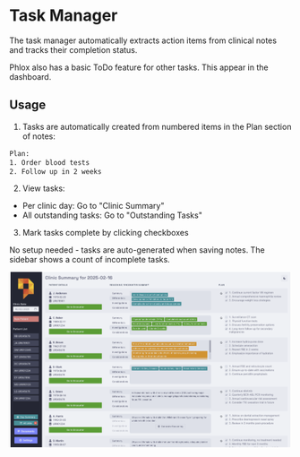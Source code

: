 # Task Manager

The task manager automatically extracts action items from clinical notes and tracks their completion status.

Phlox also has a basic ToDo feature for other tasks. This appear in the dashboard.

## Usage

1. Tasks are automatically created from numbered items in the Plan section of notes:
```
Plan:
1. Order blood tests
2. Follow up in 2 weeks
```

2. View tasks:
- Per clinic day: Go to "Clinic Summary"
- All outstanding tasks: Go to "Outstanding Tasks"

3. Mark tasks complete by clicking checkboxes

No setup needed - tasks are auto-generated when saving notes. The sidebar shows a count of incomplete tasks.

<p align="center">
<img src="../images/jobs.png" width="500px" alt="Task Manager"/>
</p>
